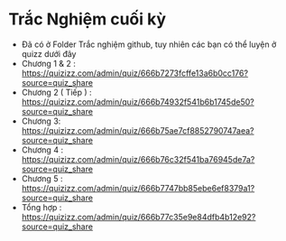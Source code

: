 
# Trắc Nghiệm cuối kỳ 
- Đã có ở Folder Trắc nghiệm github, tuy nhiên các bạn có thể luyện ở quizz dưới đây
- Chương 1 & 2 : https://quizizz.com/admin/quiz/666b7273fcffe13a6b0cc176?source=quiz_share
- Chương 2 ( Tiếp ) : https://quizizz.com/admin/quiz/666b74932f541b6b1745de50?source=quiz_share
- Chương 3: https://quizizz.com/admin/quiz/666b75ae7cf8852790747aea?source=quiz_share
- Chương 4 : https://quizizz.com/admin/quiz/666b76c32f541ba76945de7a?source=quiz_share
- Chương 5 : https://quizizz.com/admin/quiz/666b7747bb85ebe6ef8379a1?source=quiz_share
- Tổng hợp : https://quizizz.com/admin/quiz/666b77c35e9e84dfb4b12e92?source=quiz_share
